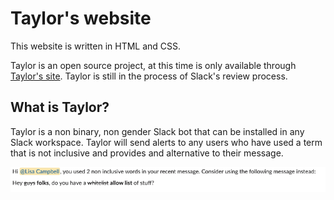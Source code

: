 # Taylor's website

This website is written in HTML and CSS.


Taylor is an open source project, at this time is only available through [Taylor's site](https://gettaylor.app/). Taylor is still in the process of Slack's review process.

## What is Taylor?
Taylor is a non binary, non gender Slack bot that can be installed in any Slack workspace. 
Taylor will send alerts to any users who have used a term that is not inclusive and provides and alternative to their message.

![Taylor's response](images/Response_from_Taylor.png)